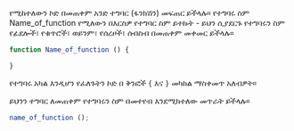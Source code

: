 የሚከተለውን ኮድ በመጠቀም አንድ ተግባር (ፋንክሽን) መፍጠር ይችላሉ። የተግባሩ ስም Name_of_function የሚለውን በእርስዎ የተግባር ስም ይተኩት - ይህን ሲያደርጉ የተግባሩን ስም የፊደሎች፣ የቁጥሮች፣ ወይንም፣ የሰረዞች፣ ሰብስብ በመጠቀም መቀመር ይችላሉ።

```javascript
function Name_of_function () {

}
```

የተግባሩ አካል እንዲሆን የፈለጉትን ኮድ በ ቅንፎች `{` እና `}` መካከል ማስቀመጥ አለብዎት።

ይህንን ተግባር ለመጠቀም የተግባሩን ስም በመተየብ እንደሚክተለው መጥራት ይችላሉ።

```javascript
name_of_function ();
```
